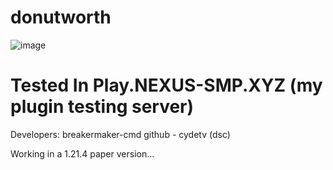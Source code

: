 # donutworth

![image](https://github.com/user-attachments/assets/3208ac0f-05a9-4c41-831c-39aeaa79c65a)

# Tested In Play.NEXUS-SMP.XYZ (my plugin testing server)

 Developers: breakermaker-cmd github - cydetv (dsc)

 Working in a 1.21.4 paper version...
